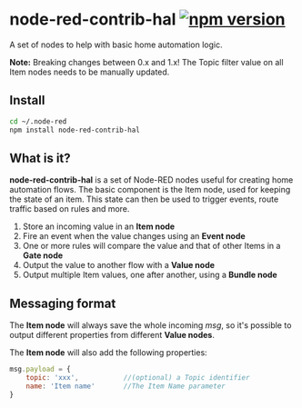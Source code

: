 # node-red-contrib-hal [![npm version](https://badge.fury.io/js/node-red-contrib-hal.svg)](https://badge.fury.io/js/node-red-contrib-hal)
A set of nodes to help with basic home automation logic.

**Note:** Breaking changes between 0.x and 1.x! The Topic filter value on all Item nodes needs to be manually updated.

## Install
```bash
cd ~/.node-red
npm install node-red-contrib-hal
```

## What is it?
**node-red-contrib-hal** is a set of Node-RED nodes useful for creating home automation flows. The basic component is the Item node, used for keeping the state of an item. This state can then be used to trigger events, route traffic based on rules and more.

1. Store an incoming value in an **Item node**
2. Fire an event when the value changes using an **Event node**
3. One or more rules will compare the value and that of other Items in a **Gate node**
4. Output the value to another flow with a **Value node**
5. Output multiple Item values, one after another, using a **Bundle node**

## Messaging format

The **Item node** will always save the whole incoming *msg*, so it's possible to output different properties from different **Value nodes**.

The **Item node** will also add the following properties:
```javascript
msg.payload = {
    topic: 'xxx',           //(optional) a Topic identifier
    name: 'Item name'       //The Item Name parameter
}
```
